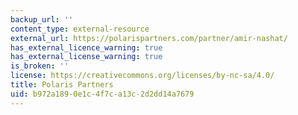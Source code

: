 ```yaml
---
backup_url: ''
content_type: external-resource
external_url: https://polarispartners.com/partner/amir-nashat/
has_external_licence_warning: true
has_external_license_warning: true
is_broken: ''
license: https://creativecommons.org/licenses/by-nc-sa/4.0/
title: Polaris Partners
uid: b972a189-0e1c-4f7c-a13c-2d2dd14a7679
---
```

